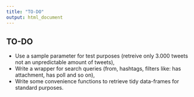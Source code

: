 ```yaml
---
title: "TO-DO"
output: html_document
---
```



## TO-DO


- Use a sample parameter for test purposes (retreive only 3.000 tweets not an unpredictable amount of tweets),
- Write a wrapper for search queries (from, hashtags, filters like: has attachment, has poll and so on),
- Write some convenience functions to retrieve tidy data-frames for standard purposes.
